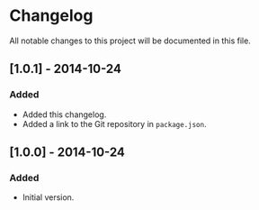 # Changelog
All notable changes to this project will be documented in this file.

## [1.0.1] - 2014-10-24
### Added
- Added this changelog.
- Added a link to the Git repository in `package.json`.

## [1.0.0] - 2014-10-24
### Added
- Initial version.
